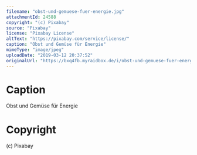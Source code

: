 ```yaml
---
filename: "obst-und-gemuese-fuer-energie.jpg"
attachmentId: 24588
copyright: "(c) Pixabay"
source: "Pixabay"
license: "Pixabay License"
altText: "https://pixabay.com/service/license/"
caption: "Obst und Gemüse für Energie"
mimeType: "image/jpeg"
uploadDate: "2019-03-12 20:37:52"
originalUrl: "https://bxq4fb.myraidbox.de/i/obst-und-gemuese-fuer-energie.jpg"
---
```


# Caption

Obst und Gemüse für Energie

# Copyright

(c) Pixabay
